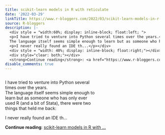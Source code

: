 ```yaml
---
title: scikit-learn models in R with reticulate
date: '2022-03-29'
linkTitle: https://www.r-bloggers.com/2022/03/scikit-learn-models-in-r-with-reticulate/
source: R-bloggers
description: |-
  <div style = "width:60%; display: inline-block; float:left; ">
  <p>I have tried to venture into Python several times over the years.<br />
  The language itself seems simple enough to learn but as someone who has only ever used R (and a bit of Stata), there were two things that held me back:</p>
  <p>I never really found an IDE th...</p></div>
  <div style = "width: 40%; display: inline-block; float:right;"></div>
  <div style="clear: both;"></div>
  <strong>Continue reading</strong>: <a href="https://www.r-bloggers.com/2022/03/scikit-learn-models-in-r-with-reticulate/">scikit-learn models in R with ...
disable_comments: true
---
```

<div style = "width:60%; display: inline-block; float:left; ">
<p>I have tried to venture into Python several times over the years.<br />
The language itself seems simple enough to learn but as someone who has only ever used R (and a bit of Stata), there were two things that held me back:</p>
<p>I never really found an IDE th...</p></div>
<div style = "width: 40%; display: inline-block; float:right;"></div>
<div style="clear: both;"></div>
<strong>Continue reading</strong>: <a href="https://www.r-bloggers.com/2022/03/scikit-learn-models-in-r-with-reticulate/">scikit-learn models in R with ...